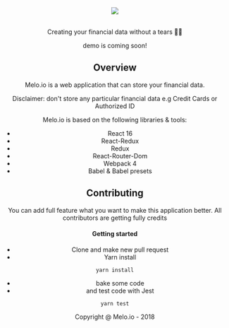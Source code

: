 <div align="center">
<img src="https://user-images.githubusercontent.com/22166728/40418819-aa33ad08-5e83-11e8-9c10-95893247de7c.png"/>
<div>

<br/>

<p align="center">Creating your financial data without a tears 📝💶</p>

<p align="center">demo is coming soon!</p>

## Overview

Melo.io is a web application that can store your financial data.

Disclaimer: don't store any particular financial data e.g Credit Cards or Authorized ID

Melo.io is based on the following libraries & tools:
* React 16
* React-Redux
* Redux
* React-Router-Dom
* Webpack 4
* Babel & Babel presets

## Contributing

You can add full feature what you want to make this application better. 
All contributors are getting fully credits

#### Getting started
* Clone and make new pull request
* Yarn install
```
yarn install
```
* bake some code
* and test code with Jest
```
yarn test
```

Copyright @ Melo.io - 2018